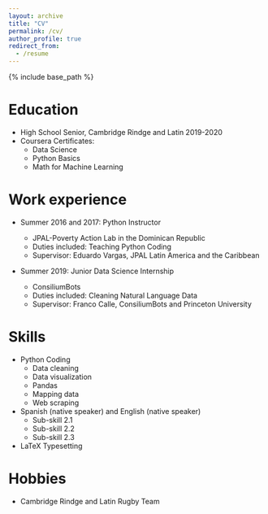 ```yaml
---
layout: archive
title: "CV"
permalink: /cv/
author_profile: true
redirect_from:
  - /resume
---
```


{% include base_path %}

Education
======
* High School Senior, Cambridge Rindge and Latin 2019-2020
* Coursera Certificates:
  * Data Science
  * Python Basics
  * Math for Machine Learning

Work experience
======
* Summer 2016 and 2017: Python Instructor
  * JPAL-Poverty Action Lab in the Dominican Republic
  * Duties included: Teaching Python Coding  
  * Supervisor: Eduardo Vargas, JPAL Latin America and the Caribbean  

* Summer 2019: Junior Data Science Internship
  * ConsiliumBots
  * Duties included: Cleaning Natural Language Data
  * Supervisor: Franco Calle, ConsiliumBots and Princeton University

Skills
======
* Python Coding
  * Data cleaning
  * Data visualization
  * Pandas
  * Mapping data
  * Web scraping
* Spanish (native speaker) and English (native speaker)
  * Sub-skill 2.1
  * Sub-skill 2.2
  * Sub-skill 2.3
* LaTeX Typesetting


Hobbies
======
* Cambridge Rindge and Latin Rugby Team
